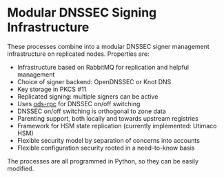 # Modular DNSSEC Signing Infrastructure

These processes combine into a modular DNSSEC signer management
infrastructure on replicated nodes.  Properties are:

  * Infrastructure based on RabbitMQ for replication and helpful management
  * Choice of signer backend: OpenDNSSEC or Knot DNS
  * Key storage in PKCS #11
  * Replicated signing: multiple signers can be active
  * Uses [ods-rpc](http://github.com/vanrein/ods-rpc) for DNSSEC on/off switching
  * DNSSEC on/off switching is orthogonal to zone data
  * Parenting support, both locally and towards upstream registries
  * Framework for HSM state replication (currently implemented: Utimaco HSM)
  * Flexible security model by separation of concerns into accounts
  * Flexible configuration security rooted in a need-to-know basis

The processes are all programmed in Python, so they can be easily modified.

